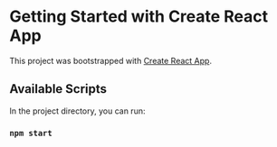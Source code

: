 # Getting Started with Create React App

This project was bootstrapped with [Create React App](https://github.com/facebook/create-react-app).

## Available Scripts

In the project directory, you can run:

### `npm start`

<!-- https://demo.themewinter.com/wp/turitors/course-category/psychology/?theme=advanced
https://themes.envytheme.com/ecademy/online-training-school/ -->
